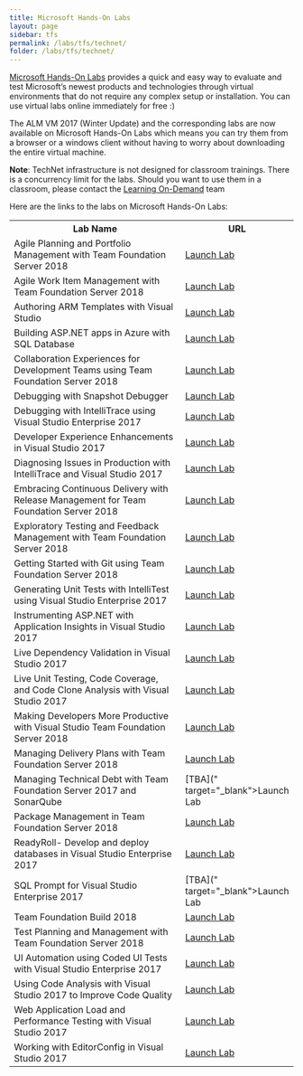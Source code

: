 ```yaml
---
title: Microsoft Hands-On Labs
layout: page    
sidebar: tfs
permalink: /labs/tfs/technet/
folder: /labs/tfs/technet/
---
```


<a href="https://www.microsoft.com/handsonlabs" target="_blank">Microsoft Hands-On Labs</a> provides a quick and easy way to evaluate and test Microsoft’s newest products and technologies through virtual environments that do not require any complex setup or installation. You can use virtual labs online immediately for free :)

The ALM VM 2017 (Winter Update) and the corresponding labs are now available on Microsoft Hands-On Labs which means you can try them from a browser or a windows client without having to worry about downloading the entire virtual machine.

**Note**: TechNet infrastructure is not designed for classroom trainings. There is a concurrency limit for the labs. Should you want to use them in a classroom, please contact the [Learning On-Demand](mailto:lodslabs@microsoft.com?Subject=TechNet%20labs%20for%20classroom%20usage) team

Here are the links to the labs on Microsoft Hands-On Labs:

<table width="100%">
  <tr>
    <th width="70%">Lab Name</th>
    <th>URL</th>
  </tr>
  <tr>
    <td >Agile Planning and Portfolio Management with Team Foundation Server 2018</td>
    <td ><a href="https://www.microsoft.com/handsonlabs/SelfPacedLabs?storyId=external%3A%2F%2Fcontent-private%2Fcontent%2Fexternal%2FMicrosoft-Virtual-Labs%2FDT00152" target="_blank">Launch Lab</a></td>
  </tr>
  <tr>
    <td >Agile Work Item Management with Team Foundation Server 2018</td>
    <td ><a href="https://www.microsoft.com/handsonlabs/SelfPacedLabs/?storyId=external://content-private/content/external/Microsoft-Virtual-Labs/DT00153" target="_blank">Launch Lab</a></td>
  </tr>
  <tr>
    <td >Authoring ARM Templates with Visual Studio</td>
    <td ><a href="https://www.microsoft.com/handsonlabs/SelfPacedLabs/?storyId=external://content-private/content/external/Microsoft-Virtual-Labs/DT00154" target="_blank">Launch Lab</a></td>
  </tr>
  <tr>
    <td >Building ASP.NET apps in Azure with SQL Database</td>
    <td ><a href="https://www.microsoft.com/handsonlabs/SelfPacedLabs/?storyId=external://content-private/content/external/Microsoft-Virtual-Labs/DT00155" target="_blank">Launch Lab</a></td>
  </tr>
  <tr>
    <td >Collaboration Experiences for Development Teams using Team Foundation Server 2018</td>
    <td ><a href="https://www.microsoft.com/handsonlabs/SelfPacedLabs/?storyId=external://content-private/content/external/Microsoft-Virtual-Labs/DT00156" target="_blank">Launch Lab</a></td>
  </tr>
  <tr>
    <td >Debugging with Snapshot Debugger</td>
    <td ><a href="https://www.microsoft.com/handsonlabs/SelfPacedLabs/?storyId=external://content-private/content/external/Microsoft-Virtual-Labs/DT00158" target="_blank">Launch Lab</a></td>
  </tr>
  <tr>
    <td >Debugging with IntelliTrace using Visual Studio Enterprise 2017</td>
    <td ><a href="https://www.microsoft.com/handsonlabs/SelfPacedLabs/?storyId=external://content-private/content/external/Microsoft-Virtual-Labs/DT00157" target="_blank">Launch Lab</a></td>
  </tr>
  <tr>
    <td >Developer Experience Enhancements in Visual Studio 2017</td>
    <td ><a href="https://www.microsoft.com/handsonlabs/SelfPacedLabs/?storyId=external://content-private/content/external/Microsoft-Virtual-Labs/DT00159" target="_blank">Launch Lab</a></td>
  </tr>
  <tr>
    <td >Diagnosing Issues in Production with IntelliTrace and Visual Studio 2017</td>
    <td ><a href="https://www.microsoft.com/handsonlabs/SelfPacedLabs/?storyId=external://content-private/content/external/Microsoft-Virtual-Labs/DT00160" target="_blank">Launch Lab</a></td>
  </tr>
  <tr>
    <td >Embracing Continuous Delivery with Release Management for Team Foundation Server 2018</td>
    <td ><a href="https://www.microsoft.com/handsonlabs/SelfPacedLabs/?storyId=external://content-private/content/external/Microsoft-Virtual-Labs/DT00161" target="_blank">Launch Lab</a></td>
  </tr>
  <tr>
    <td >Exploratory Testing and Feedback Management with Team Foundation Server 2018</td>
    <td ><a href="https://www.microsoft.com/handsonlabs/SelfPacedLabs/?storyId=external://content-private/content/external/Microsoft-Virtual-Labs/DT00162" target="_blank">Launch Lab</a></td>
  </tr>
  <tr>
    <td >Getting Started with Git using Team Foundation Server 2018</td>
    <td ><a href="https://www.microsoft.com/handsonlabs/SelfPacedLabs/?storyId=external://content-private/content/external/Microsoft-Virtual-Labs/DT00163" target="_blank">Launch Lab</a></td>
  </tr>
  <tr>
    <td >Generating Unit Tests with IntelliTest using Visual Studio Enterprise 2017</td>
    <td ><a href="https://www.microsoft.com/handsonlabs/SelfPacedLabs/?storyId=external://content-private/content/external/Microsoft-Virtual-Labs/DT00166" target="_blank">Launch Lab</a></td>
  </tr>
  <tr>
    <td >Instrumenting ASP.NET with Application Insights in Visual Studio 2017</td>
    <td ><a href="https://www.microsoft.com/handsonlabs/SelfPacedLabs/?storyId=external://content-private/content/external/Microsoft-Virtual-Labs/DT00164" target="_blank">Launch Lab</a></td>
  </tr>
  <tr>
    <td >Live Dependency Validation in Visual Studio 2017</td>
    <td ><a href="https://www.microsoft.com/handsonlabs/SelfPacedLabs/?storyId=external://content-private/content/external/Microsoft-Virtual-Labs/DT00168" target="_blank">Launch Lab</a></td>
  </tr>
  <tr>
    <td >Live Unit Testing, Code Coverage, and Code Clone Analysis with Visual Studio 2017</td>
    <td ><a href="https://www.microsoft.com/handsonlabs/SelfPacedLabs/?storyId=external://content-private/content/external/Microsoft-Virtual-Labs/DT00169" target="_blank">Launch Lab</a></td>
  </tr>
  <tr>
    <td >Making Developers More Productive with Visual Studio Team Foundation Server 2018</td>
    <td ><a href="https://www.microsoft.com/handsonlabs/SelfPacedLabs/?storyId=external://content-private/content/external/Microsoft-Virtual-Labs/DT00170" target="_blank">Launch Lab</a></td>
  </tr>
  <tr>
    <td >Managing Delivery Plans with Team Foundation Server 2018</td>
    <td ><a href="https://www.microsoft.com/handsonlabs/SelfPacedLabs/?storyId=external://content-private/content/external/Microsoft-Virtual-Labs/DT00171" target="_blank">Launch Lab</a></td>
  </tr>
  <tr>
    <td >Managing Technical Debt with Team Foundation Server 2017 and SonarQube</td>
    <td >[TBA](" target="_blank">Launch Lab</a></td>
  </tr>
  <tr>
    <td >Package Management in Team Foundation Server 2018</td>
    <td ><a href="https://www.microsoft.com/handsonlabs/SelfPacedLabs/?storyId=external://content-private/content/external/Microsoft-Virtual-Labs/DT00173" target="_blank">Launch Lab</a></td>
  </tr>
  <tr>
    <td >ReadyRoll- Develop and deploy databases in Visual Studio Enterprise 2017</td>
    <td ><a href="https://www.microsoft.com/handsonlabs/SelfPacedLabs/?storyId=external://content-private/content/external/Microsoft-Virtual-Labs/DT00174" target="_blank">Launch Lab</a></td>
  </tr>
  <tr>
    <td >SQL Prompt for Visual Studio Enterprise 2017</td>
    <td >[TBA](" target="_blank">Launch Lab</a></td>
  </tr>
  <tr>
    <td >Team Foundation Build 2018</td>
    <td ><a href="https://www.microsoft.com/handsonlabs/SelfPacedLabs/?storyId=external://content-private/content/external/Microsoft-Virtual-Labs/DT00167" target="_blank">Launch Lab</a></td>
  </tr>
  <tr>
    <td >Test Planning and Management with Team Foundation Server 2018</td>
    <td ><a href="https://www.microsoft.com/handsonlabs/SelfPacedLabs/?storyId=external://content-private/content/external/Microsoft-Virtual-Labs/DT00175" target="_blank">Launch Lab</a></td>
  </tr>
  <tr>
    <td >UI Automation using Coded UI Tests with Visual Studio Enterprise 2017</td>
    <td ><a href="https://www.microsoft.com/handsonlabs/SelfPacedLabs/?storyId=external://content-private/content/external/Microsoft-Virtual-Labs/DT00165" target="_blank">Launch Lab</a></td>
  </tr>
  <tr>
    <td >Using Code Analysis with Visual Studio 2017 to Improve Code Quality</td>
    <td ><a href="https://www.microsoft.com/handsonlabs/SelfPacedLabs/?storyId=external://content-private/content/external/Microsoft-Virtual-Labs/DT00176" target="_blank">Launch Lab</a></td>
  </tr>
  <tr>
    <td >Web Application Load and Performance Testing with Visual Studio 2017</td>
    <td ><a href="https://www.microsoft.com/handsonlabs/SelfPacedLabs/?storyId=external://content-private/content/external/Microsoft-Virtual-Labs/DT00177" target="_blank">Launch Lab</a></td>
  </tr>
  <tr>
    <td >Working with EditorConfig in Visual Studio 2017</td>
    <td ><a href="https://www.microsoft.com/handsonlabs/SelfPacedLabs/?storyId=external://content-private/content/external/Microsoft-Virtual-Labs/DT00178" target="_blank">Launch Lab</a></td>
  </tr>
</table>